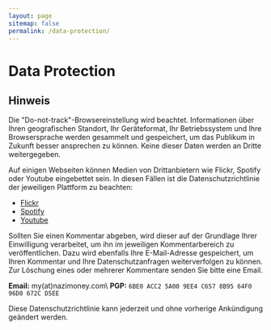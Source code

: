 ```yaml
---
layout: page
sitemap: false
permalink: /data-protection/
---
```


# Data Protection

## Hinweis

Die "Do-not-track"-Browsereinstellung wird beachtet. Informationen über Ihren geografischen Standort, Ihr Geräteformat, Ihr Betriebssystem und Ihre Browsersprache werden gesammelt und gespeichert, um das Publikum in Zukunft besser ansprechen zu können. Keine dieser Daten werden an Dritte weitergegeben.

Auf einigen Webseiten können Medien von Drittanbietern wie Flickr, Spotify oder Youtube eingebettet sein. In diesen Fällen ist die Datenschutzrichtlinie der jeweiligen Plattform zu beachten:

+ [Flickr](https://www.flickr.com/services/privacy/)
+ [Spotify](https://www.spotify.com/de/legal/privacy-policy/)
+ [Youtube](https://policies.google.com/privacy)

Sollten Sie einen Kommentar abgeben, wird dieser auf der Grundlage Ihrer Einwilligung verarbeitet, um ihn im jeweiligen Kommentarbereich zu veröffentlichen. Dazu wird ebenfalls Ihre E-Mail-Adresse gespeichert, um Ihren Kommentar und Ihre Datenschutzanfragen weiterverfolgen zu können. Zur Löschung eines oder mehrerer Kommentare senden Sie bitte eine Email.

**Email:** my(at)nazimoney.com\\
**PGP:** `6BE0 ACC2 5A00 9EE4 C657 8B95 64F0 96D0 672C D5EE`

Diese Datenschutzrichtlinie kann jederzeit und ohne vorherige Ankündigung geändert werden.